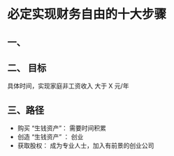 # 必定实现财务自由的十大步骤



## 一、





## 二、 目标

 具体时间，实现家庭非工资收入 大于 X 元/年





## 三、路径

- 购买 “生钱资产”： 需要时间积累
- 创造 “生钱资产” ： 创业
- 获取股权： 成为专业人士，加入有前景的创业公司